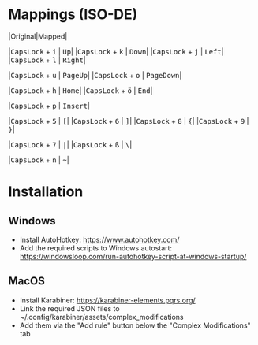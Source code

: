 # Mappings (ISO-DE)

|Original|Mapped|

|<kbd>CapsLock</kbd> + <kbd>i</kbd> | <kbd>Up</kbd>|
|<kbd>CapsLock</kbd> + <kbd>k</kbd> | <kbd>Down</kbd>|
|<kbd>CapsLock</kbd> + <kbd>j</kbd> | <kbd>Left</kbd>|
|<kbd>CapsLock</kbd> + <kbd>l</kbd> | <kbd>Right</kbd>|

|<kbd>CapsLock</kbd> + <kbd>u</kbd> | <kbd>PageUp</kbd>|
|<kbd>CapsLock</kbd> + <kbd>o</kbd> | <kbd>PageDown</kbd>|

|<kbd>CapsLock</kbd> + <kbd>h</kbd> | <kbd>Home</kbd>|
|<kbd>CapsLock</kbd> + <kbd>ö</kbd> | <kbd>End</kbd>|

|<kbd>CapsLock</kbd> + <kbd>p</kbd> | <kbd>Insert</kbd>|

|<kbd>CapsLock</kbd> + <kbd>5</kbd> | <kbd>[</kbd>|
|<kbd>CapsLock</kbd> + <kbd>6</kbd> | <kbd>]</kbd>|
|<kbd>CapsLock</kbd> + <kbd>8</kbd> | <kbd>{</kbd>|
|<kbd>CapsLock</kbd> + <kbd>9</kbd> | <kbd>}</kbd>|

|<kbd>CapsLock</kbd> + <kbd>7</kbd> | <kbd>\|</kbd>|
|<kbd>CapsLock</kbd> + <kbd>ß</kbd> | <kbd>\\</kbd>|

|<kbd>CapsLock</kbd> + <kbd>n</kbd> | <kbd>~</kbd>|

# Installation

## Windows

* Install AutoHotkey: https://www.autohotkey.com/
* Add the required scripts to Windows autostart: https://windowsloop.com/run-autohotkey-script-at-windows-startup/

## MacOS

* Install Karabiner: https://karabiner-elements.pqrs.org/
* Link the required JSON files to ~/.config/karabiner/assets/complex_modifications
* Add them via the "Add rule" button below the "Complex Modifications" tab

